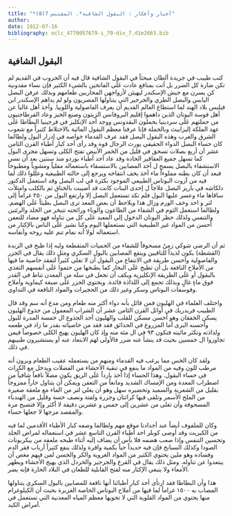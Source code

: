 ```yaml
---
title: "*أخبار وأفكار : البقول الشافية*. المقتبس 7(8)"
author: 
date: 1912-07-16
bibliography: oclc_4770057679-i_79-div_7.d1e2663.bib
---
```




##  البقول الشافية 


 كتب طبيب في جريدة ألطان مبحثاً في البقول الشافية قال فيه أن الحروب في القديم لم تكن ضارة كل الضرر بل أتت بمنافع عادت عَلَى الفاتحين بالشيء الكثير فإن نساء مقدونية كن يسرن مع جيش الإسكندر ليهيئن لأزواجهن المحاربين طعامهم وبذلك عرفن البصل اليابس والبصل الطري والجرجير التي يتناولها المصريون ولو لم يداهم الإسكندر ابن فيلبس بلاد الهند لما استطاع العالم القديم أن يعرف الفاصولية واللوبيا. وأخذ أهل غاليا عن أهل فوسة اليونان الذين داهموا إقليم البروفانس الزيتون وصنع الخبز وعاد القرطاجنيون من حملتهم عَلَى سردينيا يحملون البقدونس ووجد  أحد  الإنكليز في فرجينيا البطاطا عَلَى عهد الملكة إليزابيث وبالجملة فإنا عرفنا معظم البقول المائية بالاختلاط كثيراً مع شعوب الشرق والغرب وهذه البقول البصل فقد عرف القدماء خواصه في إدرار البول ولطالما كان حساء البصل الدواء الحقيقي يورث الرجال قوة وقد رأى  أحد  كبار أطباء القرن الثامن  عشر  أن  أربع  بصلات تسحق في قليل من الخمر الأبيض تفتح الكلى وتسهل مجرى البول كما تسهل جميع العقاقير الحادة وقد عاد  أحد  أطباء بوردو منذ سنتين بعد أن نسي الاستشفاء بالبصل يسمح ل  أحد  المصابين بالاستسقاء باستعماله مقلياً ومشوياً ومطبوخاً فبعد أن كان بطنه مملوءاً ماء أخذ يخف انتفاخه ويرجع إلى حالته الطبيعية وعللوا ذلك لما فيه من آزوت البوتاس الطبيعي الموجود بكثرة في لب البصل وقد استعمل الدكتور دلكاشه في باريز البصل علاجاً ل  إحدى  البنات كانت قد أصيبت بالخناق ثم بالكلب وامتلأت ساقاها ماء وعسر عليها البول فلم تكد تستعمل البصل إلا وارتفع البول من  ٢٥٠  غراماً إلى لتر و  احد  وخف الورم وزال هذا ويلاحظ أن بعض المعد ترى البصل بطيئاً عَلَى الهضم. ولطالما استعمل الثوم في الشفاء من الطاعون والوباء ورائحته تتبخر من الجلد والرئتين والتنفس ولذلك حظر اليونان الدخول إلى المعبد عَلَى كل من تناوله فهو مضاد للتعفن أحسن من المواد غير الطبيعية التي نستعملها اليوم وكنا نشير عَلَى الناس بالإكثار من استعماله لولا أنه نمام تنم عليه روحه وأنفاسه. 

 ثم أن الرضي شوكي زمنً مسحوقاً للشفاء من الحميات المتقطعة ولبه إذا طبخ في الزبدة   (القشطة) يكون لذيذاً للناقبين وينفع المصابين بالبول السكري ومثل ذلك يقال في الجزر والفاصولية وأحسن طريقة في الانتفاع من البقول أن لا تغلى كثيراً لتفقد خاصية ما فيها من الأملاح النافعة بل أن تطبخ عَلَى البخار كما يطبخها من حتموا عَلَى أنفسهم التغذي بالبقول أو عَلَى الطريقة الإنكليزية ويكف أن تجعل في سلة من المعدن تناط في القدر فوق ماءٍ غالٍ وبذلك تجمع إلى اللذاذة فائدة. ويحتوي الجزر عَلَى صبغة كيماوية وأملاح وفوسفات البوتاس وسكر وغير ذلك من الحجيرات والمواد النافعة في التداوي. 

 واختلف العلماء في الهليون فمن قائل بأنه دواء أكثر منه طعام ومن مدع أنه سم وقد قال الطبيب فريدريك في أوائل القرن الثامن  عشر  أن الشراب المعمول من جذوع الهليون يسكن الخفقان وهو أحسن مسكن للقلب والهليون  أحد  الجذوع ال  خمسة  المدرة للبول وأحسنه البرى أما المزروع في الحدائق فقد فقد من خاصياته بقدر ما زاد في طعمه ولذاذته وتكثر مائيته فتكون  ٩٣  في ال  مئة  منه وإذ كان الهليون يهيج الكلى خصوصاً فيمن تجاوزوا ال  خمسين  بحيث قد ينشأ عنه ضرر فالأولى لهم الابتعاد عنه أو يستشيرون طبيبهم في ذلك. 

 ولقد كان الخس مما يرغب فيه القدماء ومنهم من يستعمله عقيب الطعام ويرون أنه مرطب للون وفيه من المواد ما ينفع في تنقية الأحشاء من الفضلات ويدخل مع الكراث في حساء البقول. وهذا الحساء إذا أخذ بارداً عَلَى الريق يكون مصلاً نافعاً شافياً من اضطراب المعدة ومن الإمساك الشديد ومانعاً من التعفن ويمكن أن يتناول حاراً ممزوجاً بقليل من الشعرية والسميد وتحضيره سهل وهو أن يغلي لتر من الماء مع ملعقة صغيرة من الملح الأسمر وتلقى فيها كراثتان وجزرة ولفتة ونصف خسة وقليل من الهندباء المسحوقة وأن تغلى من  عشرين  إلى  خمس  و  عشرين  دقيقة لا أكثر وإلا فتصبح مرة والمقصد مزجها لا جعلها حساء. 

 وكان للملفوف أيضاً عند أجدادنا موقع مهم ولطالما وصفه كبار الأطباء الأقدمين لما فيه من الكبريت وقد أوصى كوبلر  احد  أطباء القرن التاسع  عشر  في استعماله لمراض الجلد وتحسين التنفس وإذا صعب هضمه فلا بأس أن يضاف إليه أثناء طبخه ملعقة من بيكربونات الصودا وكذلك السبانخ فإن فيه حديداً حياً بكمية وافرة ولذلك ينفع كثيراً أرباب فقر الدم وفساده وهو ملين يحتوي الكثير من المواد الغروية والكر والحسن لمن فيهم مغص   أن يبتعدوا عن تناوله. ومثل ذلك يقال في القرع والجرجير والخردل الذي يهيج الأحشاء ويطهر الأمعاء ولا ينبغي الإكثار منه لفتح القابلية للطعان في البلاد الحارة فإنه يضر. 

 هذا وأن البطاطا فقد ارتأى  أحد  كبار أطبائنا أنها نافعة للمصابين بالبول السكري يتناولها المصاب به  ١٥٠٠  غراماً لما فيها من أملاح البوتاس الخاصة الغزيرة بحيث أن الكيلوغرام منها يحتوي من المواد القلوية التي لا تحويها معظم المياه المعدنية التي تستعمل في أمراض الكبد. 
